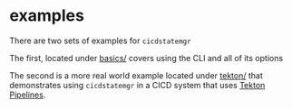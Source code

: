 # examples

There are two sets of examples for `cicdstatemgr`

The first, located under [basics/](basics) covers using the CLI and all of its options

The second is a more real world example located under [tekton/](tekton) that demonstrates using `cicdstatemgr` in a CICD system that uses [Tekton Pipelines](https://tekton.dev/).